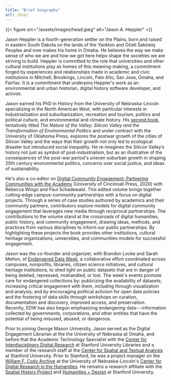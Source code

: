 ```yaml
---
title: "Brief biography"
url: /bio/
---
```


{{< figure src="/assets/images/head.jpeg" alt="Jason A. Heppler" >}}

Jason Heppler is a fourth-generation settler on the Plains, born and raised in eastern South Dakota on the lands of the Yankton and Očeti Šakówiŋ Peoples and now makes his home in Omaha. He believes the way we make sense of who we are and how we got here helps shape the societies we are striving to build. Heppler is committed to the role that universities and other cultural institutions play as homes of this meaning-making, a commitment forged by experiences and relationships made in academic and civic institutions in Mitchell, Brookings, Lincoln, Palo Alto, San Jose, Omaha, and Fairfax. It is a commitment that underpins Heppler's work as an environmental and urban historian, digital history software developer, and activist.

Jason earned his PhD in History from the University of Nebraska-Lincoln specializing in the North American West, with particular interests in industrialization and suburbanization, recreation and tourism, politics and political culture, and environmental and climate history. His [second book](https://jasonheppler.org/research/#books-and-projects), tentatively titled *The Nature of the Valley: Silicon Valley and the Transformation of Environmental Politics* and under contract with the University of Oklahoma Press, explores the postwar growth of the cities of Silicon Valley and the ways that their growth not only led to ecological disaster but introduced social inequality. He re-imagines the Silicon Valley’s history not just as symbol of post-industrialism, but as an illustrative of the consequences of the post-war period's uneven suburban growth in shaping 20th century environmental politics, concerns over social justice, and ideas of sustainability. 

He's also a co-editor on [Digital Community Engagement: Partnering Communities with the Academy](https://jasonheppler.org/research/#books-and-projects) (University of Cincinnati Press, 2020) with Rebecca Wingo and Paul Schadewald. This edited volume brings together cutting-edge campus-community partnerships with a focus on digital projects. Through a series of case studies authored by academics and their community partners, contributors explore models for digital community engagement that leverages new media through reciprocal partnerships. The contributions to the volume stand at the crossroads of digital humanities, public history, and community engagement, drawing ideas, methods, and practices from various disciplines to inform our public partnerships. By highlighting these projects the book provides other institutions, cultural heritage organizations, universities, and communities models for successful engagement.

Jason was the co-founder and organizer, with Brandon Locke and Sarah Melton, of [Endangered Data Week](https://endangereddataweek.org), a collaborative effort coordinated across campuses, nonprofits, libraries, citizen science initiatives, and cultural heritage institutions, to shed light on public datasets that are in danger of being deleted, repressed, mishandled, or lost. The week's events promote care for endangered collections by: publicizing the availability of datasets; increasing critical engagement with them, including through visualization and analysis; and by encouraging political activism for open data policies and the fostering of data skills through workshops on curation, documentation and discovery, improved access, and preservation. Recently, EDW has also begun emphasizing endanger*ing* data---information collected by governments, corporations, and other entities that have the potential of being misused, abused, or dangerous.

Prior to joining George Mason University, Jason served as the Digital Engagement Librarian at the the University of Nebraska at Omaha, and before that the Academic Technology Specialist with the [Center for Interdisciplinary Digital Research](http://cidr.stanford.edu) at Stanford University Libraries and a member of the research staff at the [Center for Spatial and Textual Analysis](http://cesta.stanford.edu) at Stanford University. Prior to Stanford, he was a project manager on the [William F. Cody Archive](http://codyarchive.org) at the University of Nebraska-Lincoln's [Center for Digital Research in the Humanities](http://cdrh.unl.edu). He remains a research affiliate with the [Spatial History Project](http://spatialhistory.stanford.edu) and [Humanities + Design](http://hdlab.stanford.edu/) at Stanford University.